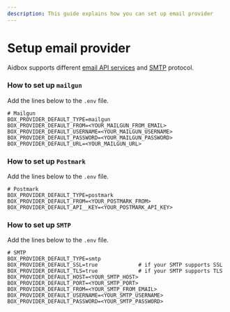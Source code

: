 ```yaml
---
description: This guide explains how you can set up email provider
---
```


# Setup email provider

Aidbox supports different [email API services](../../../integrations/email-providers.md) and [SMTP](../../../aidbox-configuration/setup-smtp-provider.md) protocol.

### How to set up `mailgun`

Add the lines below to the `.env` file.

```
# Mailgun
BOX_PROVIDER_DEFAULT_TYPE=mailgun
BOX_PROVIDER_DEFAULT_FROM=<YOUR_MAILGUN_FROM_EMAIL>
BOX_PROVIDER_DEFAULT_USERNAME=<YOUR_MAILGUN_USERNAME>
BOX_PROVIDER_DEFAULT_PASSWORD=<YOUR_MAILGUN_PASSWORD>
BOX_PROVIDER_DEFAULT_URL=<YOUR_MAILGUN_URL>
```

### How to set up `Postmark`

Add the lines below to the `.env` file.

```
# Postmark
BOX_PROVIDER_DEFAULT_TYPE=postmark
BOX_PROVIDER_DEFAULT_FROM=<YOUR_POSTMARK_FROM>
BOX_PROVIDER_DEFAULT_API__KEY=<YOUR_POSTMARK_API_KEY>
```

### How to set up `SMTP`

Add the lines below to the `.env` file.

```
# SMTP
BOX_PROVIDER_DEFAULT_TYPE=smtp
BOX_PROVIDER_DEFAULT_SSL=true             # if your SMTP supports SSL
BOX_PROVIDER_DEFAULT_TLS=true             # if your SMTP supports TLS
BOX_PROVIDER_DEFAULT_HOST=<YOUR_SMTP_HOST>
BOX_PROVIDER_DEFAULT_PORT=<YOUR_SMTP_PORT>
BOX_PROVIDER_DEFAULT_FROM=<YOUR_SMTP_FROM_EMAIL>
BOX_PROVIDER_DEFAULT_USERNAME=<YOUR_SMTP_USERNAME>
BOX_PROVIDER_DEFAULT_PASSWORD=<YOUR_SMTP_PASSWORD>
```
